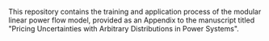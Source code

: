 This repository contains the training and application process of the modular linear power flow model, provided as an Appendix to the manuscript titled "Pricing Uncertainties with Arbitrary Distributions in Power Systems".
